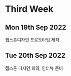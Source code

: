 Third Week
=============
Mon 19th Sep 2022
---------------------
캡스톤디자인 프로토타입 제작

Tue 20th Sep 2022
-------------------
캡스톤 디자인 회의, 인터뷰 준비
